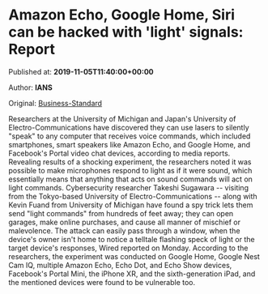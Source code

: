 
# Amazon Echo, Google Home, Siri can be hacked with 'light' signals: Report

Published at: **2019-11-05T11:40:00+00:00**

Author: **IANS**

Original: [Business-Standard](https://www.business-standard.com/article/technology/amazon-echo-google-home-siri-can-be-hacked-with-light-signals-report-119110501137_1.html)

Researchers at the University of Michigan and Japan's University of Electro-Communications have discovered they can use lasers to silently "speak" to any computer that receives voice commands, which included smartphones, smart speakers like Amazon Echo, and Google Home, and Facebook's Portal video chat devices, according to media reports.
Revealing results of a shocking experiment, the researchers noted it was possible to make microphones respond to light as if it were sound, which essentially means that anything that acts on sound commands will act on light commands.
Cybersecurity researcher Takeshi Sugawara -- visiting from the Tokyo-based University of Electro-Communications -- along with Kevin Fuand from University of Michigan have found a spy trick lets them send "light commands" from hundreds of feet away; they can open garages, make online purchases, and cause all manner of mischief or malevolence.
The attack can easily pass through a window, when the device's owner isn't home to notice a telltale flashing speck of light or the target device's responses, Wired reported on Monday.
According to the researchers, the experiment was conducted on Google Home, Google Nest Cam IQ, multiple Amazon Echo, Echo Dot, and Echo Show devices, Facebook's Portal Mini, the iPhone XR, and the sixth-generation iPad, and the mentioned devices were found to be vulnerable too.
